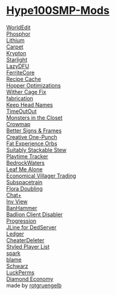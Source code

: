 # [Hype100SMP-Mods](https://teamhype100.github.io/Hype100SMP-Mods/)
[WorldEdit](https://www.curseforge.com/minecraft/mc-mods/worldedit)<br />
[Phosphor](https://www.curseforge.com/minecraft/mc-mods/phosphor)<br />
[Lithium](https://www.curseforge.com/minecraft/mc-mods/lithium)<br />
[Carpet](https://www.curseforge.com/minecraft/mc-mods/carpet)<br />
[Krypton](https://github.com/astei/krypton)<br />
[Starlight](https://modrinth.com/mod/starlight)<br />
[LazyDFU](https://modrinth.com/mod/lazydfu)<br />
[FerriteCore](https://www.curseforge.com/minecraft/mc-mods/ferritecore-fabric)<br />
[Recipe Cache](https://www.curseforge.com/minecraft/mc-mods/recipe-cache)<br />
[Hopper Optimizations](https://github.com/2No2Name/hopperOptimizations)<br />
[Wither Cage Fix](https://www.curseforge.com/minecraft/mc-mods/wither-cage-fix)<br />
[fabrication](https://www.curseforge.com/minecraft/mc-mods/fabrication)<br />
[Keep Head Names](https://modrinth.com/mod/keepheadnames)<br />
[TimeOutOut](https://github.com/PotatoPresident/)<br />
[Monsters in the Closet](https://www.curseforge.com/minecraft/mc-mods/monsters-in-the-closet)<br />
[Crowmap](https://modrinth.com/mod/crowmap)<br />
[Better Signs & Frames](https://www.curseforge.com/minecraft/mc-mods/better-signs-and-frames)<br />
[Creative One-Punch](https://modrinth.com/mod/creative-one-punch)<br />
[Fat Experience Orbs](https://www.curseforge.com/minecraft/mc-mods/fat-experience-orbs)<br />
[Suitably Stackable Stew](https://www.curseforge.com/minecraft/mc-mods/suitably-stackable-stew)<br />
[Playtime Tracker](https://modrinth.com/mod/playtime-tracker)<br />
[BedrockWaters](https://www.curseforge.com/minecraft/mc-mods/bedrockwaters/)<br />
[Leaf Me Alone](https://www.curseforge.com/minecraft/mc-mods/leaf-me-alone)<br />
[Economical Villager Trading](https://www.curseforge.com/minecraft/mc-mods/economical-villager-trading)<br />
[Subspacetrain](https://modrinth.com/mod/subspace-train)<br />
[Flora Doubling](https://www.curseforge.com/minecraft/mc-mods/flora-doubling-fabric)<br />
[Chat+](https://www.curseforge.com/minecraft/mc-mods/chat)<br />
[Inv View](https://www.curseforge.com/minecraft/mc-mods/inv-view)<br />
[BanHammer](https://modrinth.com/mod/banhammer)<br />
[Badlion Client Disabler](https://www.modrinth.com/mod/TAH3qgEe)<br />
[Progression](https://github.com/maxheyn/progression)<br />
[JLine for DedServer](https://www.curseforge.com/minecraft/mc-mods/jline-for-minecraft-dedicated-server)<br />
[Ledger](https://modrinth.com/mod/ledger)<br />
[CheaterDeleter](https://github.com/CoolMineman/CheaterDeleter)<br />
[Styled Player List](https://modrinth.com/mod/styledplayerlist)<br />
[spark](https://www.curseforge.com/minecraft/mc-mods/spark)<br />
[blame](https://modrinth.com/mod/blame-fabric)<br />
[Schwarz](https://modrinth.com/mod/schwarz)<br />
[LuckPerms](https://modrinth.com/mod/luckperms)<br />
[Diamond Economy](https://modrinth.com/mod/diamond-economy)<br />
made by [rotgruengelb](https://linktr.ee/rgglab)
